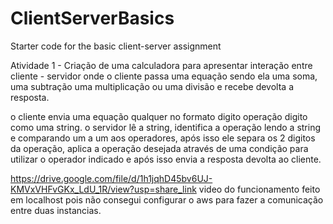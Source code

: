 # ClientServerBasics
Starter code for the basic client-server assignment


Atividade 1 - Criação de uma calculadora para apresentar interação entre cliente - servidor onde o cliente passa uma equação sendo ela uma soma, uma subtração uma multiplicação ou uma divisão e recebe devolta a resposta.

o cliente envia uma equação qualquer no formato digito operação digito como uma string.
o servidor lê a string, identifica a operação lendo a string e comparando um a um aos operadores, após isso ele separa os 2 digitos da operação, aplica a operação desejada através de uma condição para utilizar o operador indicado e após isso envia a resposta devolta ao cliente.

https://drive.google.com/file/d/1h1jqhD45bv6UJ-KMVxVHFvGKx_LdU_1R/view?usp=share_link video do funcionamento feito em localhost pois não consegui configurar o aws para fazer a comunicação entre duas instancias.
